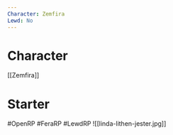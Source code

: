 ```yaml
---
Character: Zemfira
Lewd: No
---
```

# Character
[[Zemfira]]

# Starter


#OpenRP #FeraRP #LewdRP
![[linda-lithen-jester.jpg]]